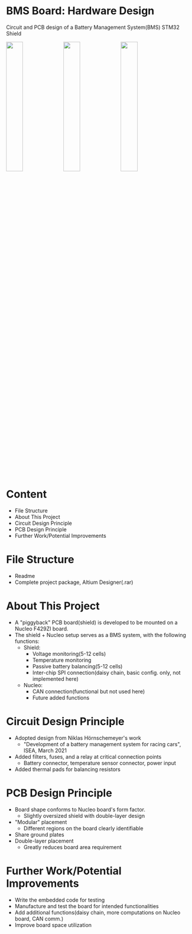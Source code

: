 # BMS Board: Hardware Design
Circuit and PCB design of a Battery Management System(BMS) STM32 Shield

<img src="https://user-images.githubusercontent.com/94412167/147296119-54904b56-30dc-4177-b94f-220ccb6bafe9.png" width=30% height=30%> <img src="https://user-images.githubusercontent.com/94412167/147296252-eb5ad155-0f2b-4168-9a8c-487e168005a0.png" width=30% height=30%> <img src="https://user-images.githubusercontent.com/94412167/147296205-c51b9fb6-99c5-42cd-b34c-9b28c3c602f9.png" width=30% height=30%>

# Content
- File Structure
- About This Project
- Circuit Design Principle
- PCB Design Principle
- Further Work/Potential Improvements

# File Structure
- Readme
- Complete project package, Altium Designer(.rar)

# About This Project
- A "piggyback" PCB board(shield) is developed to be mounted on a Nucleo F429ZI board.
- The shield + Nucleo setup serves as a BMS system, with the following functions:
  - Shield:    
    - Voltage monitoring(5-12 cells)
    - Temperature monitoring
    - Passive battery balancing(5-12 cells)
    - Inter-chip SPI connection(daisy chain, basic config. only, not implemented here)
  - Nucleo:    
    - CAN connection(functional but not used here)
    - Future added functions

# Circuit Design Principle
- Adopted design from Niklas Hörnschemeyer's work
  - "Development of a battery management system for racing cars", ISEA, March 2021
- Added filters, fuses, and a relay at critical connection points
  - Battery connector, temperature sensor connector, power input
- Added thermal pads for balancing resistors

# PCB Design Principle
- Board shape conforms to Nucleo board's form factor.
  - Slightly oversized shield with double-layer design
- "Modular" placement 
  - Different regions on the board clearly identifiable 
- Share ground plates
- Double-layer placement
  - Greatly reduces board area requirement

# Further Work/Potential Improvements
- Write the embedded code for testing
- Manufacture and test the board for intended functionalities
- Add additional functions(daisy chain, more computations on Nucleo board, CAN comm.)
- Improve board space utilization
